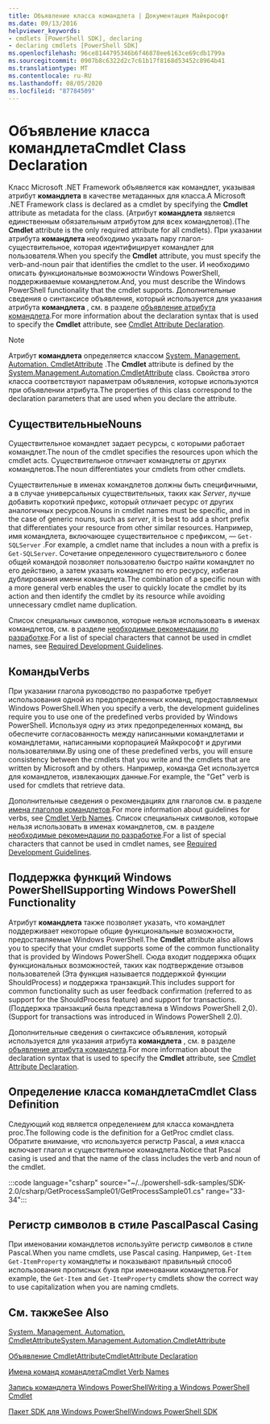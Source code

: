 ```yaml
---
title: Объявление класса командлета | Документация Майкрософт
ms.date: 09/13/2016
helpviewer_keywords:
- cmdlets [PowerShell SDK], declaring
- declaring cmdlets [PowerShell SDK]
ms.openlocfilehash: 96ce8144795346b6f46878ee6163ce69cdb1799a
ms.sourcegitcommit: 0907b8c6322d2c7c61b17f8168d53452c8964b41
ms.translationtype: MT
ms.contentlocale: ru-RU
ms.lasthandoff: 08/05/2020
ms.locfileid: "87784509"
---
```

# <a name="cmdlet-class-declaration"></a><span data-ttu-id="0fd48-102">Объявление класса командлета</span><span class="sxs-lookup"><span data-stu-id="0fd48-102">Cmdlet Class Declaration</span></span>

<span data-ttu-id="0fd48-103">Класс Microsoft .NET Framework объявляется как командлет, указывая атрибут **командлета** в качестве метаданных для класса.</span><span class="sxs-lookup"><span data-stu-id="0fd48-103">A Microsoft .NET Framework class is declared as a cmdlet by specifying the **Cmdlet** attribute as metadata for the class.</span></span> <span data-ttu-id="0fd48-104">(Атрибут **командлета** является единственным обязательным атрибутом для всех командлетов).</span><span class="sxs-lookup"><span data-stu-id="0fd48-104">(The **Cmdlet** attribute is the only required attribute for all cmdlets).</span></span>
<span data-ttu-id="0fd48-105">При указании атрибута **командлета** необходимо указать пару глагол-существительное, которая идентифицирует командлет для пользователя.</span><span class="sxs-lookup"><span data-stu-id="0fd48-105">When you specify the **Cmdlet** attribute, you must specify the verb-and-noun pair that identifies the cmdlet to the user.</span></span> <span data-ttu-id="0fd48-106">И необходимо описать функциональные возможности Windows PowerShell, поддерживаемые командлетом.</span><span class="sxs-lookup"><span data-stu-id="0fd48-106">And, you must describe the Windows PowerShell functionality that the cmdlet supports.</span></span> <span data-ttu-id="0fd48-107">Дополнительные сведения о синтаксисе объявления, который используется для указания атрибута **командлета** , см. в разделе [объявление атрибута командлета](./cmdlet-attribute-declaration.md).</span><span class="sxs-lookup"><span data-stu-id="0fd48-107">For more information about the declaration syntax that is used to specify the **Cmdlet** attribute, see [Cmdlet Attribute Declaration](./cmdlet-attribute-declaration.md).</span></span>

> [!NOTE]
> <span data-ttu-id="0fd48-108">Атрибут **командлета** определяется классом [System. Management. Automation. CmdletAttribute](/dotnet/api/System.Management.Automation.CmdletAttribute) .</span><span class="sxs-lookup"><span data-stu-id="0fd48-108">The **Cmdlet** attribute is defined by the [System.Management.Automation.CmdletAttribute](/dotnet/api/System.Management.Automation.CmdletAttribute) class.</span></span> <span data-ttu-id="0fd48-109">Свойства этого класса соответствуют параметрам объявления, которые используются при объявлении атрибута.</span><span class="sxs-lookup"><span data-stu-id="0fd48-109">The properties of this class correspond to the declaration parameters that are used when you declare the attribute.</span></span>

## <a name="nouns"></a><span data-ttu-id="0fd48-110">Существительные</span><span class="sxs-lookup"><span data-stu-id="0fd48-110">Nouns</span></span>

<span data-ttu-id="0fd48-111">Существительное командлет задает ресурсы, с которыми работает командлет.</span><span class="sxs-lookup"><span data-stu-id="0fd48-111">The noun of the cmdlet specifies the resources upon which the cmdlet acts.</span></span> <span data-ttu-id="0fd48-112">Существительное отличает командлеты от других командлетов.</span><span class="sxs-lookup"><span data-stu-id="0fd48-112">The noun differentiates your cmdlets from other cmdlets.</span></span>

<span data-ttu-id="0fd48-113">Существительные в именах командлетов должны быть специфичными, а в случае универсальных существительных, таких как *Server*, лучше добавить короткий префикс, который отличает ресурс от других аналогичных ресурсов.</span><span class="sxs-lookup"><span data-stu-id="0fd48-113">Nouns in cmdlet names must be specific, and in the case of generic nouns, such as *server*, it is best to add a short prefix that differentiates your resource from other similar resources.</span></span> <span data-ttu-id="0fd48-114">Например, имя командлета, включающее существительное с префиксом, — `Get-SQLServer` .</span><span class="sxs-lookup"><span data-stu-id="0fd48-114">For example, a cmdlet name that includes a noun with a prefix is `Get-SQLServer`.</span></span> <span data-ttu-id="0fd48-115">Сочетание определенного существительного с более общей командой позволяет пользователю быстро найти командлет по его действию, а затем указать командлет по его ресурсу, избегая дублирования имени командлета.</span><span class="sxs-lookup"><span data-stu-id="0fd48-115">The combination of a specific noun with a more general verb enables the user to quickly locate the cmdlet by its action and then identify the cmdlet by its resource while avoiding unnecessary cmdlet name duplication.</span></span>

<span data-ttu-id="0fd48-116">Список специальных символов, которые нельзя использовать в именах командлетов, см. в разделе [необходимые рекомендации по разработке](./required-development-guidelines.md).</span><span class="sxs-lookup"><span data-stu-id="0fd48-116">For a list of special characters that cannot be used in cmdlet names, see [Required Development Guidelines](./required-development-guidelines.md).</span></span>

## <a name="verbs"></a><span data-ttu-id="0fd48-117">Команды</span><span class="sxs-lookup"><span data-stu-id="0fd48-117">Verbs</span></span>

<span data-ttu-id="0fd48-118">При указании глагола руководство по разработке требует использования одной из предопределенных команд, предоставляемых Windows PowerShell.</span><span class="sxs-lookup"><span data-stu-id="0fd48-118">When you specify a verb, the development guidelines require you to use one of the predefined verbs provided by Windows PowerShell.</span></span> <span data-ttu-id="0fd48-119">Используя одну из этих предопределенных команд, вы обеспечите согласованность между написанными командлетами и командлетами, написанными корпорацией Майкрософт и другими пользователями.</span><span class="sxs-lookup"><span data-stu-id="0fd48-119">By using one of these predefined verbs, you will ensure consistency between the cmdlets that you write and the cmdlets that are written by Microsoft and by others.</span></span> <span data-ttu-id="0fd48-120">Например, команда Get используется для командлетов, извлекающих данные.</span><span class="sxs-lookup"><span data-stu-id="0fd48-120">For example, the "Get" verb is used for cmdlets that retrieve data.</span></span>

<span data-ttu-id="0fd48-121">Дополнительные сведения о рекомендациях для глаголов см. в разделе [имена глаголов командлетов](./approved-verbs-for-windows-powershell-commands.md).</span><span class="sxs-lookup"><span data-stu-id="0fd48-121">For more information about guidelines for verbs, see [Cmdlet Verb Names](./approved-verbs-for-windows-powershell-commands.md).</span></span> <span data-ttu-id="0fd48-122">Список специальных символов, которые нельзя использовать в именах командлетов, см. в разделе [необходимые рекомендации по разработке](./required-development-guidelines.md).</span><span class="sxs-lookup"><span data-stu-id="0fd48-122">For a list of special characters that cannot be used in cmdlet names, see [Required Development Guidelines](./required-development-guidelines.md).</span></span>

## <a name="supporting-windows-powershell-functionality"></a><span data-ttu-id="0fd48-123">Поддержка функций Windows PowerShell</span><span class="sxs-lookup"><span data-stu-id="0fd48-123">Supporting Windows PowerShell Functionality</span></span>

<span data-ttu-id="0fd48-124">Атрибут **командлета** также позволяет указать, что командлет поддерживает некоторые общие функциональные возможности, предоставляемые Windows PowerShell.</span><span class="sxs-lookup"><span data-stu-id="0fd48-124">The **Cmdlet** attribute also allows you to specify that your cmdlet supports some of the common functionality that is provided by Windows PowerShell.</span></span> <span data-ttu-id="0fd48-125">Сюда входит поддержка общих функциональных возможностей, таких как подтверждение отзывов пользователей (Эта функция называется поддержкой функции ShouldProcess) и поддержка транзакций.</span><span class="sxs-lookup"><span data-stu-id="0fd48-125">This includes support for common functionality such as user feedback confirmation (referred to as support for the ShouldProcess feature) and support for transactions.</span></span> <span data-ttu-id="0fd48-126">(Поддержка транзакций была представлена в Windows PowerShell 2,0).</span><span class="sxs-lookup"><span data-stu-id="0fd48-126">(Support for transactions was introduced in Windows PowerShell 2.0).</span></span>

<span data-ttu-id="0fd48-127">Дополнительные сведения о синтаксисе объявления, который используется для указания атрибута **командлета** , см. в разделе [объявление атрибута командлета](./cmdlet-attribute-declaration.md).</span><span class="sxs-lookup"><span data-stu-id="0fd48-127">For more information about the declaration syntax that is used to specify the **Cmdlet** attribute, see [Cmdlet Attribute Declaration](./cmdlet-attribute-declaration.md).</span></span>

## <a name="cmdlet-class-definition"></a><span data-ttu-id="0fd48-128">Определение класса командлета</span><span class="sxs-lookup"><span data-stu-id="0fd48-128">Cmdlet Class Definition</span></span>

<span data-ttu-id="0fd48-129">Следующий код является определением для класса командлета proc.</span><span class="sxs-lookup"><span data-stu-id="0fd48-129">The following code is the definition for a GetProc cmdlet class.</span></span> <span data-ttu-id="0fd48-130">Обратите внимание, что используется регистр Pascal, а имя класса включает глагол и существительное командлета.</span><span class="sxs-lookup"><span data-stu-id="0fd48-130">Notice that Pascal casing is used and that the name of the class includes the verb and noun of the cmdlet.</span></span>

:::code language="csharp" source="~/../powershell-sdk-samples/SDK-2.0/csharp/GetProcessSample01/GetProcessSample01.cs" range="33-34":::

## <a name="pascal-casing"></a><span data-ttu-id="0fd48-131">Регистр символов в стиле Pascal</span><span class="sxs-lookup"><span data-stu-id="0fd48-131">Pascal Casing</span></span>

<span data-ttu-id="0fd48-132">При именовании командлетов используйте регистр символов в стиле Pascal.</span><span class="sxs-lookup"><span data-stu-id="0fd48-132">When you name cmdlets, use Pascal casing.</span></span> <span data-ttu-id="0fd48-133">Например, `Get-Item` `Get-ItemProperty` командлеты и показывают правильный способ использования прописных букв при именовании командлетов.</span><span class="sxs-lookup"><span data-stu-id="0fd48-133">For example, the `Get-Item` and `Get-ItemProperty` cmdlets show the correct way to use capitalization when you are naming cmdlets.</span></span>

## <a name="see-also"></a><span data-ttu-id="0fd48-134">См. также</span><span class="sxs-lookup"><span data-stu-id="0fd48-134">See Also</span></span>

[<span data-ttu-id="0fd48-135">System. Management. Automation. CmdletAttribute</span><span class="sxs-lookup"><span data-stu-id="0fd48-135">System.Management.Automation.CmdletAttribute</span></span>](/dotnet/api/System.Management.Automation.CmdletAttribute)

[<span data-ttu-id="0fd48-136">Объявление CmdletAttribute</span><span class="sxs-lookup"><span data-stu-id="0fd48-136">CmdletAttribute Declaration</span></span>](./cmdlet-attribute-declaration.md)

[<span data-ttu-id="0fd48-137">Имена команд командлета</span><span class="sxs-lookup"><span data-stu-id="0fd48-137">Cmdlet Verb Names</span></span>](./approved-verbs-for-windows-powershell-commands.md)

[<span data-ttu-id="0fd48-138">Запись командлета Windows PowerShell</span><span class="sxs-lookup"><span data-stu-id="0fd48-138">Writing a Windows PowerShell Cmdlet</span></span>](./writing-a-windows-powershell-cmdlet.md)

[<span data-ttu-id="0fd48-139">Пакет SDK для Windows PowerShell</span><span class="sxs-lookup"><span data-stu-id="0fd48-139">Windows PowerShell SDK</span></span>](../windows-powershell-reference.md)
